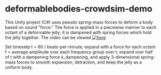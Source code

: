 # deformablebodies-crowdsim-demo
This Unity project (C#) uses pseudo spring-mass forces to deform a body based on sound "force." The force is applied in a piecewise manner to each octant of a deformable jelly; it is dampened with spring forces which hold the jelly together. The video can be viewed [![here](https://youtu.be/_7lp90QAau8)](https://youtu.be/_7lp90QAau8)

Set timesetp t = 60 / beats-per-minute; expand with a force for each octant f = average amplitude over each frequency group over t; expand over half of t with a dampening force k_dampening, and apply 3-dimensional spring-mass forces to smooth expansion, detraction, and keep the jelly as a uniform body.
